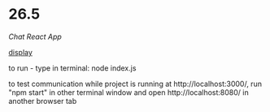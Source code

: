 # 26.5

_Chat React App_

[display](https://bio8oid.github.io/26.5/public)

to run - type in terminal: node index.js

to test communication while project is running at http://localhost:3000/, run "npm start" in other terminal window and open http://localhost:8080/ in another browser tab 